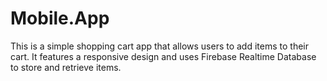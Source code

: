 # Mobile.App
This is a simple shopping cart app that allows users to add items to their cart. It features a responsive design and uses Firebase Realtime Database to store and retrieve items.
